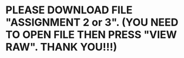 # PLEASE DOWNLOAD FILE "ASSIGNMENT 2 or 3". (YOU NEED TO OPEN FILE THEN PRESS "VIEW RAW". THANK YOU!!!) 
